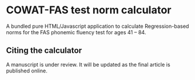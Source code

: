# COWAT-FAS test norm calculator

A bundled pure HTML/Javascript application to calculate  Regression-based norms for the FAS phonemic fluency test for ages 41 – 84.



## Citing the calculator
A manuscript is under review. It will be updated as the final article is published online.
